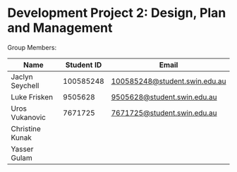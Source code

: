 # Development Project 2: Design, Plan and Management

Group Members:

| Name            | Student ID | Email                       |
| --------------- | ---------- | --------------------------- |
| Jaclyn Seychell | 100585248  |100585248@student.swin.edu.au|
| Luke Frisken    | 9505628    | 9505628@student.swin.edu.au |
| Uros Vukanovic  | 7671725    | 7671725@student.swin.edu.au |
| Christine Kunak |            |                             |
| Yasser Gulam    |            |                             |